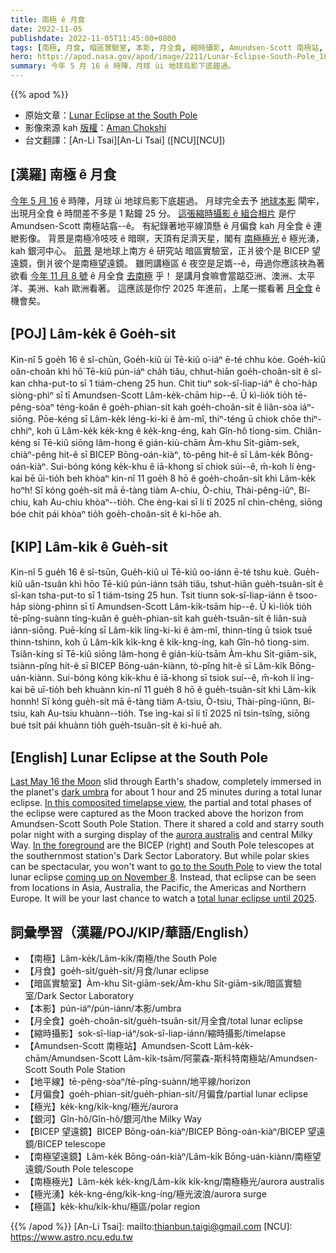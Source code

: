 ```yaml
---
title: 南極 ê 月食
date: 2022-11-05
publishdate: 2022-11-05T11:45:00+0800
tags: [南極, 月食, 暗區實驗室, 本影, 月全食, 縮時攝影, Amundsen-Scott 南極站, 地平線, 月偏食, 極光, 銀河, BICEP 望遠鏡, 南極望遠鏡, 南極極光, 極光湧, 極區]
hero: https://apod.nasa.gov/apod/image/2211/Lunar-Eclipse-South-Pole_1024.jpg
summary: 今年 5 月 16 ê 時陣，月球 ùi 地球烏影下底趨過。
---
```


{{% apod %}}

- 原始文章：[Lunar Eclipse at the South Pole](https://apod.nasa.gov/apod/ap221105.html)
- 影像來源 kah [版權][copyright]：[Aman Chokshi](https://www.instagram.com/aman_chokshi)
- 台文翻譯：[An-Li Tsai][An-Li Tsai] ([NCU][NCU])

## [漢羅] 南極 ê 月食
[今年 5 月 16][Last May 16 the Moon] ê 時陣，月球 ùi 地球烏影下底趨過。
月球完全去予 [地球本影][dark umbra t] 閘牢，出現月全食 ê 時間差不多是 1 點鐘 25 分。
[這張縮時攝影 ê 組合相片][In this composited timelapse view] 是佇 Amundsen-Scott 南極站翕--ê。
有紀錄著地平線頂懸 ê 月偏食 kah 月全食 ê 連紲影像。
背景是南極冷吱吱 ê 暗暝，天頂有足濟天星，閣有 [南極極光][aurora australis t] ê 極光湧，kah 銀河中心。
[前景][In the foreground t] 是地球上南方 ê 研究站 暗區實驗室，正爿彼个是 BICEP 望遠鏡，倒爿彼个是南極望遠鏡。
雖罔講極區 ê 夜空是足媠--ê，毋過你應該袂為著欲看 [今年 11 月 8 號][coming up on November 8] ê 月全食 [去南極][go to the South Pole] 乎！
是講月食嘛會當踮亞洲、澳洲、太平洋、美洲、kah 歐洲看著。
這應該是你佇 2025 年進前，上尾一擺看著 [月全食][total lunar eclipse until 2025] ê 機會矣。

## [POJ] Lâm-ke̍k ê Goe̍h-si̍t
Kin-nî 5 goe̍h 16 ê sî-chūn, Goe̍h-kiû ùi Tē-kiû o͘-iáⁿ ē-té chhu kòe.
Goe̍h-kiû oân-choân khì hō͘ Tē-kiû pún-iáⁿ cha̍h tiâu, chhut-hiān goe̍h-choân-si̍t ê sî-kan chha-put-to sī 1 tiám-cheng 25 hun.
Chit tiuⁿ sok-sî-liap-iáⁿ ê cho͘-ha̍p siòng-phìⁿ sī tī Amundsen-Scott Lâm-ke̍k-chām hip--ê.
Ū kì-lio̍k tio̍h tē-pêng-sòaⁿ téng-koân ê goe̍h-phian-si̍t kah goe̍h-choân-si̍t ê liân-sòa iáⁿ-siōng.
Pōe-kéng sī Lâm-ke̍k léng-ki-ki ê àm-mî, thiⁿ-téng ū chiok chōe thiⁿ-chhiⁿ, koh ū Lâm-ke̍k ke̍k-kng ê ke̍k-kng-éng, kah Gîn-hô tiong-sim.
Chiân-kéng sī Tē-kiû siōng lâm-hong ê gián-kiù-chām Àm-khu Si̍t-giām-sek, chiàⁿ-pêng hit-ê sī BICEP Bōng-oán-kiàⁿ, tò-pêng hit-ê sī Lâm-ke̍k Bōng-oán-kiàⁿ.
Sui-bóng kóng ke̍k-khu ê iā-khong sī chiok súi--ê, m̄-koh lí èng-kai bē ūi-tio̍h beh khòaⁿ kin-nî 11 goe̍h 8 hō ê goe̍h-choân-si̍t khì Lâm-ke̍k hoⁿh!
Sī kóng goe̍h-si̍t mā ē-tàng tiàm A-chiu, Ò-chiu, Thài-pêng-iûⁿ, Bí-chiu, kah Au-chiu khòaⁿ--tio̍h.
Che èng-kai sī lí tī 2025 nî chìn-chêng, siōng bóe chi̍t pái khòaⁿ tio̍h goe̍h-choân-si̍t ê ki-hōe ah.

## [KIP] Lâm-ki̍k ê Gue̍h-si̍t
Kin-nî 5 gue̍h 16 ê sî-tsūn, Gue̍h-kiû uì Tē-kiû oo-iánn ē-té tshu kuè.
Gue̍h-kiû uân-tsuân khì hōo Tē-kiû pún-iánn tsa̍h tiâu, tshut-hiān gue̍h-tsuân-si̍t ê sî-kan tsha-put-to sī 1 tiám-tsing 25 hun.
Tsit tiunn sok-sî-liap-iánn ê tsoo-ha̍p siòng-phìnn sī tī Amundsen-Scott Lâm-ki̍k-tsām hip--ê.
Ū kì-lio̍k tio̍h tē-pîng-suànn tíng-kuân ê gue̍h-phian-si̍t kah gue̍h-tsuân-si̍t ê liân-suà iánn-siōng.
Puē-kíng sī Lâm-ki̍k líng-ki-ki ê àm-mî, thinn-tíng ū tsiok tsuē thinn-tshinn, koh ū Lâm-ki̍k ki̍k-kng ê ki̍k-kng-íng, kah Gîn-hô tiong-sim.
Tsiân-kíng sī Tē-kiû siōng lâm-hong ê gián-kiù-tsām Àm-khu Si̍t-giām-sik, tsiànn-pîng hit-ê sī BICEP Bōng-uán-kiànn, tò-pîng hit-ê sī Lâm-ki̍k Bōng-uán-kiànn.
Sui-bóng kóng ki̍k-khu ê iā-khong sī tsiok suí--ê, m̄-koh lí ìng-kai bē uī-tio̍h beh khuànn kin-nî 11 gue̍h 8 hō ê gue̍h-tsuân-si̍t khì Lâm-ki̍k honnh!
Sī kóng gue̍h-si̍t mā ē-tàng tiàm A-tsiu, Ò-tsiu, Thài-pîng-iûnn, Bí-tsiu, kah Au-tsiu khuànn--tio̍h.
Tse ìng-kai sī lí tī 2025 nî tsìn-tsîng, siōng bué tsi̍t pái khuànn tio̍h gue̍h-tsuân-si̍t ê ki-huē ah.

## [English] Lunar Eclipse at the South Pole
[Last May 16 the Moon][Last May 16 the Moon] slid through Earth's shadow, completely immersed in the planet's [dark umbra][dark umbra e] for about 1 hour and 25 minutes during a total lunar eclipse.
[In this composited timelapse view][In this composited timelapse view], the partial and total phases of the eclipse were captured as the Moon tracked above the horizon from Amundsen-Scott South Pole Station.
There it shared a cold and starry south polar night with a surging display of the [aurora australis][aurora australis e] and central Milky Way.
[In the foreground][In the foreground e] are the BICEP (right) and South Pole telescopes at the southernmost station's Dark Sector Laboratory.
But while polar skies can be spectacular, you won't want to [go to the South Pole][go to the South Pole] to view the total lunar eclipse [coming up on November 8][coming up on November 8].
Instead, that eclipse can be seen from locations in Asia, Australia, the Pacific, the Americas and Northern Europe.
It will be your last chance to watch a [total lunar eclipse until 2025][total lunar eclipse until 2025].


## 詞彙學習（漢羅/POJ/KIP/華語/English）
- 【南極】Lâm-ke̍k/Lâm-ki̍k/南極/the South Pole
- 【月食】goe̍h-si̍t/gue̍h-si̍t/月食/lunar eclipse
- 【暗區實驗室】Àm-khu Si̍t-giām-sek/Àm-khu Si̍t-giām-sik/暗區實驗室/Dark Sector Laboratory
- 【本影】pún-iáⁿ/pún-iánn/本影/umbra
- 【月全食】goe̍h-choân-si̍t/gue̍h-tsuân-si̍t/月全食/total lunar eclipse
- 【縮時攝影】sok-sî-liap-iáⁿ/sok-sî-liap-iánn/縮時攝影/timelapse
- 【Amundsen-Scott 南極站】Amundsen-Scott Lâm-ke̍k-chām/Amundsen-Scott Lâm-ki̍k-tsām/阿蒙森-斯科特南極站/Amundsen-Scott South Pole Station
- 【地平線】tē-pêng-sòaⁿ/tē-pîng-suànn/地平線/horizon
- 【月偏食】goe̍h-phian-si̍t/gue̍h-phian-si̍t/月偏食/partial lunar eclipse
- 【極光】ke̍k-kng/ki̍k-kng/極光/aurora
- 【銀河】Gîn-hô/Gîn-hô/銀河/the Milky Way
- 【BICEP 望遠鏡】BICEP Bōng-oán-kiàⁿ/BICEP Bōng-oán-kiàⁿ/BICEP 望遠鏡/BICEP telescope
- 【南極望遠鏡】Lâm-ke̍k Bōng-oán-kiàⁿ/Lâm-ki̍k Bōng-uán-kiànn/南極望遠鏡/South Pole telescope
- 【南極極光】Lâm-ke̍k ke̍k-kng/Lâm-ki̍k ki̍k-kng/南極極光/aurora australis
- 【極光湧】ke̍k-kng-éng/ki̍k-kng-íng/極光波浪/aurora surge
- 【極區】ke̍k-khu/ki̍k-khu/極區/polar region


{{% /apod %}}
[An-Li Tsai]: mailto:thianbun.taigi@gmail.com
[NCU]: https://www.astro.ncu.edu.tw

[copyright]: https://apod.nasa.gov/apod/fap/lib/about_apod.html#srapply
[License]: https://creativecommons.org/licenses/by/2.0/


[Last May 16 the Moon]:https://www.facebook.com/media/set/?set=a.4715932428510939&type=3
[dark umbra e]:https://apod.nasa.gov/apod/ap220518.html
[dark umbra t]:https://apod.tw/daily/20220518/
[In this composited timelapse view]:https://www.instagram.com/p/Cd4MLE6pLnc/
[aurora australis e]:https://apod.nasa.gov/apod/ap220729.html
[aurora australis t]:https://apod.tw/daily/20220729/
[In the foreground e]:https://apod.nasa.gov/apod/ap211211.html
[In the foreground t]:https://apod.tw/daily/20211211/
[go to the South Pole]:https://www.usap.gov/videoclipsandmaps/spwebcam.cfm
[coming up on November 8]:https://earthsky.org/astronomy-essentials/total-lunar-eclipse-nov8-2022/
[total lunar eclipse until 2025]:https://blogs.nasa.gov/Watch_the_Skies/2022/11/03/last-chance-to-see-total-lunar-eclipse-until-2025/

